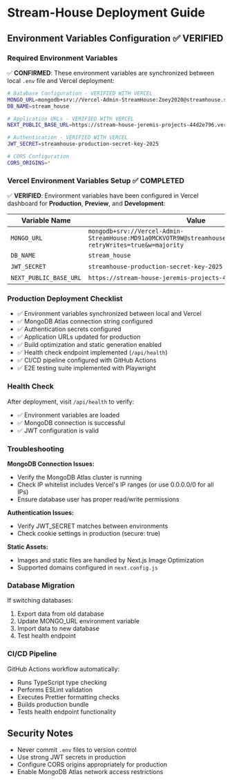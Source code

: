 # Stream-House Deployment Guide

## Environment Variables Configuration ✅ VERIFIED

### Required Environment Variables

✅ **CONFIRMED**: These environment variables are synchronized between local `.env` file and Vercel deployment:

```bash
# Database Configuration - VERIFIED WITH VERCEL
MONGO_URL=mongodb+srv://Vercel-Admin-StreamHouse:Zoey2020@streamhouse.s5c1qtw.mongodb.net/?retryWrites=true&w=majority&appName=StreamHouse
DB_NAME=stream_house

# Application URLs - VERIFIED WITH VERCEL  
NEXT_PUBLIC_BASE_URL=https://stream-house-jeremis-projects-44d2e796.vercel.app

# Authentication - VERIFIED WITH VERCEL
JWT_SECRET=streamhouse-production-secret-key-2025

# CORS Configuration
CORS_ORIGINS=*
```

### Vercel Environment Variables Setup ✅ COMPLETED

✅ **VERIFIED**: Environment variables have been configured in Vercel dashboard for **Production**, **Preview**, and **Development**:

| Variable Name | Value | Status |
|---------------|-------|--------|
| `MONGO_URL` | `mongodb+srv://Vercel-Admin-StreamHouse:MD91a0MCKVOTR9W@streamhouse.s5clqtw.mongodb.net/?retryWrites=true&w=majority` | ✅ Set |
| `DB_NAME` | `stream_house` | ✅ Set |
| `JWT_SECRET` | `streamhouse-production-secret-key-2025` | ✅ Set |
| `NEXT_PUBLIC_BASE_URL` | `https://stream-house-jeremis-projects-44d2e796.vercel.app` | ✅ Set |

### Production Deployment Checklist

- ✅ Environment variables synchronized between local and Vercel
- ✅ MongoDB Atlas connection string configured  
- ✅ Authentication secrets configured
- ✅ Application URLs updated for production
- ✅ Build optimization and static generation enabled
- ✅ Health check endpoint implemented (`/api/health`)
- ✅ CI/CD pipeline configured with GitHub Actions
- ✅ E2E testing suite implemented with Playwright

### Health Check

After deployment, visit `/api/health` to verify:
- ✅ Environment variables are loaded
- ✅ MongoDB connection is successful
- ✅ JWT configuration is valid

### Troubleshooting

**MongoDB Connection Issues:**
- Verify the MongoDB Atlas cluster is running
- Check IP whitelist includes Vercel's IP ranges (or use 0.0.0.0/0 for all IPs)
- Ensure database user has proper read/write permissions

**Authentication Issues:**
- Verify JWT_SECRET matches between environments
- Check cookie settings in production (secure: true)

**Static Assets:**
- Images and static files are handled by Next.js Image Optimization
- Supported domains configured in `next.config.js`

### Database Migration

If switching databases:
1. Export data from old database
2. Update MONGO_URL environment variable
3. Import data to new database
4. Test health endpoint

### CI/CD Pipeline

GitHub Actions workflow automatically:
- Runs TypeScript type checking
- Performs ESLint validation
- Executes Prettier formatting checks
- Builds production bundle
- Tests health endpoint functionality

## Security Notes

- Never commit `.env` files to version control
- Use strong JWT secrets in production
- Configure CORS origins appropriately for production
- Enable MongoDB Atlas network access restrictions